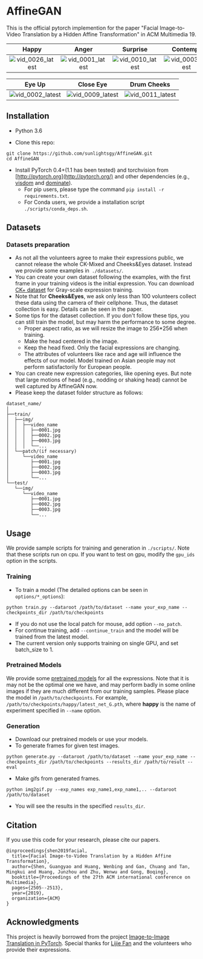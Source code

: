 # AffineGAN

This is the official pytorch implemention for the paper "Facial Image-to-Video Translation by a Hidden Affine Transformation" in ACM Multimedia 19.

|                    Happy                     |                    Anger                     |                   Surprise                   |                   Contempt                   |
| :------------------------------------------: | :------------------------------------------: | :------------------------------------------: | :------------------------------------------: |
| ![vid_0026_latest](GIFS/vid_0026_latest.gif) | ![vid_0001_latest](GIFS/vid_0001_latest.gif) | ![vid_0010_latest](GIFS/vid_0010_latest.gif) | ![vid_0003_latest](GIFS/vid_0003_latest.gif) |

|                    Eye Up                    |                  Close Eye                   |                 Drum Cheeks                  |
| :------------------------------------------: | :------------------------------------------: | :------------------------------------------: |
| ![vid_0002_latest](GIFS/vid_0002_latest.gif) | ![vid_0009_latest](GIFS/vid_0009_latest.gif) | ![vid_0011_latest](GIFS/vid_0011_latest.gif) |



## Installation

- Python 3.6

- Clone this repo:

```
git clone https://github.com/sunlightsgy/AffineGAN.git
cd AffineGAN
```

- Install PyTorch 0.4+(1.1 has been tested) and torchvision from [http://pytorch.org](http://pytorch.org/) and other dependencies (e.g., [visdom](https://github.com/facebookresearch/visdom) and [dominate](https://github.com/Knio/dominate)). 
  - For pip users, please type the command `pip install -r requirements.txt`.
  - For Conda users, we provide a installation script `./scripts/conda_deps.sh`.

## Datasets

### Datasets preparation

- As not all the volunteers agree to make their expressions public, we cannot release the whole CK-Mixed and Cheeks&Eyes dataset. Instead we provide some examples in` ./datasets/`.
- You can create your own dataset following the examples, with the first frame in your training videos is the initial expression. You can download [CK+ dataset](http://www.consortium.ri.cmu.edu/ckagree/) for Gray-scale expression training.
- Note that for **Cheeks&Eyes**, we ask only less than 100 volunteers collect these data using the camera of their cellphone. Thus, the dataset collection is easy. Details can be seen in the paper.
- Some tips for the dataset collection. If you don't follow these tips, you can still train the model, but may harm the performance to some degree.
  - Proper aspect ratio, as we will resize the image to 256*256 when training.
  - Make the head centered in the image.
  - Keep the head fixed. Only the facial expressions are changing. 
  - The attributes of volunteers like race and age will influence the effects of our model. Model trained on Asian people may not perform satisfactorily for European people. 
- You can create new expression categories, like opening eyes. But note that large motions of head (e.g., nodding or shaking head) cannot be well captured by AffineGAN now.
- Please keep the dataset folder structure as follows:

```
dataset_name/
│
├──train/
│  ├──img/
│  │  ├──video_name
│  │  │  ├──0001.jpg
│  │  │  ├──0002.jpg
│  │  │  ├──0003.jpg
│  │  │  └──...
│  └──patch/(if necessary)
│     └──video_name
│        ├──0001.jpg
│        ├──0002.jpg
│        ├──0003.jpg
│        └──...
└──test/
   └──img/  
      └──video_name
         ├──0001.jpg
         ├──0002.jpg
         ├──0003.jpg
         └──...
```

## Usage

We provide sample scripts for training and generation in `./scripts/`. Note that these scripts run on cpu. If you want to test on gpu, modify the `gpu_ids` option in the scripts.

### Training

- To train a model (The detailed options can be seen in `options/*_options`):

```
python train.py --dataroot /path/to/dataset --name your_exp_name --checkpoints_dir /path/to/checkpoints
```

- If you do not use the local patch for mouse, add option `--no_patch`.
- For continue training, add `--continue_train` and the model will be trained from the latest model.
- The current version only supports training on single GPU, and set batch_size to 1.

### Pretrained Models

We provide some [pretrained models](https://drive.google.com/open?id=1zVhM2VQTirvMQyZmYrjfA5qLf8UdkS54) for all the expressions. Note that it is may not be the optimal one we have, and may perform badly in some online images if they are much different from our training samples. Please place the model in `/path/to/checkpoints`. For example, `/path/to/checkpoints/happy/latest_net_G.pth`, where **happy** is the name of experiment specified in `--name` option.


### Generation

- Download our pretrained models or use your models.
- To generate frames for given test images.

```
python generate.py --dataroot /path/to/dataset --name your_exp_name --checkpoints_dir /path/to/checkpoints --results_dir /path/to/result --eval
```

- Make gifs from generated frames.

```
python img2gif.py --exp_names exp_name1,exp_name1,.. --dataroot /path/to/dataset
```

- You will see the results in the specified `results_dir`.


## Citation

If you use this code for your research, please cite our papers.

```
@inproceedings{shen2019facial,
  title={Facial Image-to-Video Translation by a Hidden Affine Transformation},
  author={Shen, Guangyao and Huang, Wenbing and Gan, Chuang and Tan, Mingkui and Huang, Junzhou and Zhu, Wenwu and Gong, Boqing},
  booktitle={Proceedings of the 27th ACM international conference on Multimedia},
  pages={2505--2513},
  year={2019},
  organization={ACM}
}
```

## Acknowledgments

This project is heavily borrowed from the project [Image-to-Image Translation in PyTorch](https://github.com/junyanz/pytorch-CycleGAN-and-pix2pix). Special thanks for [Lijie Fan](http://lijiefan.me/) and the volunteers who provide their expressions.
